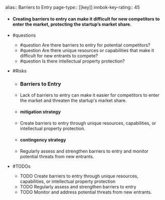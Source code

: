 alias:: Barriers to Entry
page-type:: [[key]]
innbok-key-rating:: 45
- #### Creating barriers to entry can make it difficult for new competitors to enter the market, protecting the startup’s market share.
- #questions
  - #question Are there barriers to entry for potential competitors?
  - #question Are there unique resources or capabilities that make it difficult for new entrants to compete?
  - #question Is there intellectual property protection?
- #Risks

  - ### Barriers to Entry
  - Lack of barriers to entry can make it easier for competitors to enter the market and threaten the startup's market share.
  - #### mitigation strategy
  - Create barriers to entry through unique resources, capabilities, or intellectual property protection.
  - #### contingency strategy
  - Regularly assess and strengthen barriers to entry and monitor potential threats from new entrants.
- #TODOs
  - TODO Create barriers to entry through unique resources, capabilities, or intellectual property protection
  - TODO  Regularly assess and strengthen barriers to entry
  - TODO  Monitor and address potential threats from new entrants.


